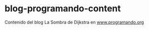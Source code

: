 blog-programando-content
========================

Contenido del blog La Sombra de Dijkstra en www.programando.org
